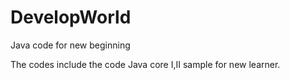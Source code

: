 # DevelopWorld
Java code for new beginning

The codes include the code Java core I,II sample for new learner.
